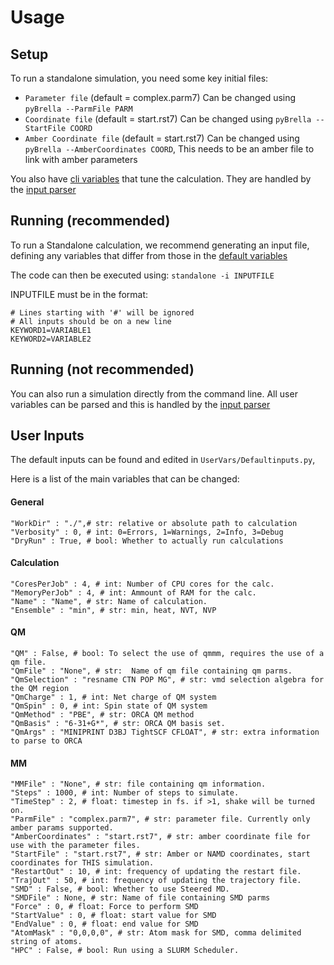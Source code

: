 # Usage

## Setup

To run a standalone simulation, you need some key initial files:

* `Parameter file` (default = complex.parm7) Can be changed using `pyBrella --ParmFile PARM`
* `Coordinate file` (default = start.rst7) Can be changed using `pyBrella --StartFile COORD`
* `Amber Coordinate file` (default = start.rst7) Can be changed using `pyBrella --AmberCoordinates COORD`, This needs to be an amber file to link with amber parameters

You also have [cli variables](#user-inputs) that tune the calculation. They are handled by the [input parser](../CodeReference/#pyBrellaSampling.Tools.InputParser.StandaloneInput)

## Running (recommended)

To run a Standalone calculation, we recommend generating an input file, defining any variables that differ from those in the [default variables](#user-inputs)

The code can then be executed using:
`standalone -i INPUTFILE`

INPUTFILE must be in the format:
    
    # Lines starting with '#' will be ignored
    # All inputs should be on a new line
    KEYWORD1=VARIABLE1
    KEYWORD2=VARIABLE2

## Running (not recommended)

You can also run a simulation directly from the command line. All user variables can be parsed and this is handled by the [input parser](../CodeReference/#pyBrellaSampling.Tools.InputParser.StandaloneInput)

## User Inputs
The default inputs can be found and edited in `UserVars/Defaultinputs.py`, 


Here is a list of the main variables that can be changed:

#### General
    "WorkDir" : "./",# str: relative or absolute path to calculation
    "Verbosity" : 0, # int: 0=Errors, 1=Warnings, 2=Info, 3=Debug
    "DryRun" : True, # bool: Whether to actually run calculations
#### Calculation
    "CoresPerJob" : 4, # int: Number of CPU cores for the calc.
    "MemoryPerJob" : 4, # int: Ammount of RAM for the calc.
    "Name" : "Name", # str: Name of calculation.
    "Ensemble" : "min", # str: min, heat, NVT, NVP
#### QM
    "QM" : False, # bool: To select the use of qmmm, requires the use of a qm file. 
    "QmFile" : "None", # str:  Name of qm file containing qm parms. 
    "QmSelection" : "resname CTN POP MG", # str: vmd selection algebra for the QM region
    "QmCharge" : 1, # int: Net charge of QM system
    "QmSpin" : 0, # int: Spin state of QM system
    "QmMethod" : "PBE", # str: ORCA QM method
    "QmBasis" : "6-31+G*", # str: ORCA QM basis set.
    "QmArgs" : "MINIPRINT D3BJ TightSCF CFLOAT", # str: extra information to parse to ORCA
#### MM
    "MMFile" : "None", # str: file containing qm information.
    "Steps" : 1000, # int: Number of steps to simulate.
    "TimeStep" : 2, # float: timestep in fs. if >1, shake will be turned on. 
    "ParmFile" : "complex.parm7", # str: parameter file. Currently only amber params supported.
    "AmberCoordinates" : "start.rst7", # str: amber coordinate file for use with the parameter files.
    "StartFile" : "start.rst7", # str: Amber or NAMD coordinates, start coordinates for THIS simulation.
    "RestartOut" : 10, # int: frequency of updating the restart file.
    "TrajOut" : 50, # int: frequency of updating the trajectory file.
    "SMD" : False, # bool: Whether to use Steered MD.
    "SMDFile" : None, # str: Name of file containing SMD parms
    "Force" : 0, # float: Force to perform SMD
    "StartValue" : 0, # float: start value for SMD
    "EndValue" : 0, # float: end value for SMD
    "AtomMask" : "0,0,0,0", # str: Atom mask for SMD, comma delimited string of atoms. 
    "HPC" : False, # bool: Run using a SLURM Scheduler. 
